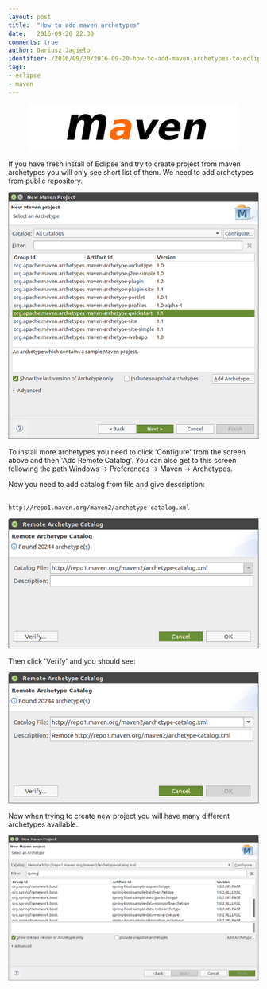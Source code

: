 ```yaml
---
layout: post
title:  "How to add maven archetypes"
date:   2016-09-20 22:30
comments: true
author: Dariusz Jagieło
identifier: /2016/09/20/2016-09-20-how-to-add-maven-archetypes-to-eclipse.html"
tags:
- eclipse
- maven
---
```


<figure class="aligncenter">
    <img src="/images/posts/20_09_2016/maven.png" />
</figure>

If you have fresh install of Eclipse and try to create project from maven archetypes you will only see short list of them. We need to add archetypes from public repository.

<!--more-->

<div>
<center>
	<a class="fancybox" rel="group" href="/images/posts/20_09_2016/1.png"><img class="fb20" src="/images/posts/20_09_2016/1.png" alt="" /></a>
</center>
</div>

To install more archetypes you need to click 'Configure' from the screen above
and then 'Add Remote Catalog'. You can also get to this screen following the path
Windows -> Preferences -> Maven -> Archetypes.

Now you need to add catalog from file and give description:

<pre><code class="language-bash">
http://repo1.maven.org/maven2/archetype-catalog.xml
</code></pre>

<div>
<center>
	<a class="fancybox" rel="group" href="/images/posts/20_09_2016/2.png"><img class="fb20" src="/images/posts/20_09_2016/2.png" alt="" /></a>
</center>
</div>


Then click 'Verify' and you should see:

<div>
<center>
	<a class="fancybox" rel="group" href="/images/posts/20_09_2016/4.png"><img class="fb20" src="/images/posts/20_09_2016/4.png" alt="" /></a>
</center>
</div>


Now when trying to create new project you will have many different archetypes available.

<div>
<center>
	<a class="fancybox" rel="group" href="/images/posts/20_09_2016/3.png"><img class="fb20" src="/images/posts/20_09_2016/3.png" alt="" /></a>
</center>
</div>
